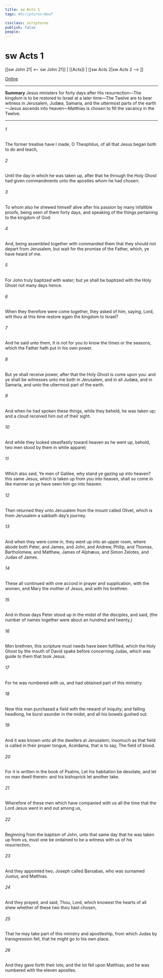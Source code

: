 ```yaml
---
title: sw Acts 1
tags: #Scriptures\NewT

cssclass: scriptures
publish: false
people:
---
```


# sw Acts 1
[[sw John 21| <-- sw John 21]] | [[Acts]] | [[sw Acts 2|sw Acts 2 --> ]]

[Online](https://churchofjesuschrist.org/study/scriptures/nt/acts/1?lang=eng)

---
__Summary__
Jesus ministers for forty days after His resurrection—The kingdom is to be restored to Israel at a later time—The Twelve are to bear witness in Jerusalem, Judæa, Samaria, and the uttermost parts of the earth—Jesus ascends into heaven—Matthias is chosen to fill the vacancy in the Twelve.

---
###### 1 
The former treatise have I made, O Theophilus, of all that Jesus began both to do and teach,

###### 2 
Until the day in which he was taken up, after that he through the Holy Ghost had given commandments unto the apostles whom he had chosen:

###### 3 
To whom also he shewed himself alive after his passion by many infallible proofs, being seen of them forty days, and speaking of the things pertaining to the kingdom of God:

###### 4 
And, being assembled together with  commanded them that they should not depart from Jerusalem, but wait for the promise of the Father, which,  ye have heard of me.

###### 5 
For John truly baptized with water; but ye shall be baptized with the Holy Ghost not many days hence.

###### 6 
When they therefore were come together, they asked of him, saying, Lord, wilt thou at this time restore again the kingdom to Israel?

###### 7 
And he said unto them, It is not for you to know the times or the seasons, which the Father hath put in his own power.

###### 8 
But ye shall receive power, after that the Holy Ghost is come upon you: and ye shall be witnesses unto me both in Jerusalem, and in all Judæa, and in Samaria, and unto the uttermost part of the earth.

###### 9 
And when he had spoken these things, while they beheld, he was taken up; and a cloud received him out of their sight.

###### 10 
And while they looked steadfastly toward heaven as he went up, behold, two men stood by them in white apparel;

###### 11 
Which also said, Ye men of Galilee, why stand ye gazing up into heaven? this same Jesus, which is taken up from you into heaven, shall so come in like manner as ye have seen him go into heaven.

###### 12 
Then returned they unto Jerusalem from the mount called Olivet, which is from Jerusalem a sabbath day’s journey.

###### 13 
And when they were come in, they went up into an upper room, where abode both Peter, and James, and John, and Andrew, Philip, and Thomas, Bartholomew, and Matthew, James  of Alphæus, and Simon Zelotes, and Judas  of James.

###### 14 
These all continued with one accord in prayer and supplication, with the women, and Mary the mother of Jesus, and with his brethren.

###### 15 
And in those days Peter stood up in the midst of the disciples, and said, (the number of names together were about an hundred and twenty,)

###### 16 
Men  brethren, this scripture must needs have been fulfilled, which the Holy Ghost by the mouth of David spake before concerning Judas, which was guide to them that took Jesus.

###### 17 
For he was numbered with us, and had obtained part of this ministry.

###### 18 
Now this man purchased a field with the reward of iniquity; and falling headlong, he burst asunder in the midst, and all his bowels gushed out.

###### 19 
And it was known unto all the dwellers at Jerusalem; insomuch as that field is called in their proper tongue, Aceldama, that is to say, The field of blood.

###### 20 
For it is written in the book of Psalms, Let his habitation be desolate, and let no man dwell therein: and his bishoprick let another take.

###### 21 
Wherefore of these men which have companied with us all the time that the Lord Jesus went in and out among us,

###### 22 
Beginning from the baptism of John, unto that same day that he was taken up from us, must one be ordained to be a witness with us of his resurrection.

###### 23 
And they appointed two, Joseph called Barsabas, who was surnamed Justus, and Matthias.

###### 24 
And they prayed, and said, Thou, Lord, which knowest the hearts of all  shew whether of these two thou hast chosen,

###### 25 
That he may take part of this ministry and apostleship, from which Judas by transgression fell, that he might go to his own place.

###### 26 
And they gave forth their lots; and the lot fell upon Matthias; and he was numbered with the eleven apostles.

